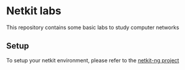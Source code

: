 # Netkit labs

This repository contains some basic labs to study computer networks 

## Setup

To setup your netkit environment, please refer to the [netkit-ng project](https://netkit-ng.github.io/)

